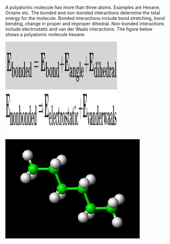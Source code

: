 A polyatomic molecule has more than three atoms. Examples are Hexane, Octane etc. The bonded and non-bonded interactions determine the total energy for the molecule. Bonded interactions include bond stretching, bond bending, change in proper and improper dihedral. Non-bonded interactions include electrostatic and van der Waals interactions. The figure below shows a polyatomic molecule hexane.

<img src="images/manbody2.png" width="350" height="150">  
<br/>  

<img src="images/Screenshot-2.png" width="350" height="150">      
<br/>  

<img src="images/hexane.jpg">      
<br/>  


